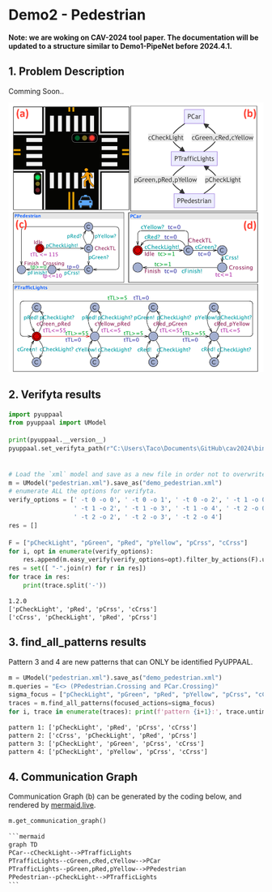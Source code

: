 # Demo2 - Pedestrian

**Note: we are woking on CAV-2024 tool paper. The documentation will be updated to a structure similar to Demo1-PipeNet before 2024.4.1.**

## 1. Problem Description

Comming Soon..

<img src=https://raw.githubusercontent.com/Jack0Chan/pyuppaal/main/src/test_demos/pedestrian.png width=600 />

## 2. Verifyta results


```python
import pyuppaal
from pyuppaal import UModel

print(pyuppaal.__version__)
pyuppaal.set_verifyta_path(r"C:\Users\Taco\Documents\GitHub\cav2024\bin\uppaal64-4.1.26\bin-Windows\verifyta.exe")


# Load the `xml` model and save as a new file in order not to overwrite current file
m = UModel("pedestrian.xml").save_as("demo_pedestrian.xml")
# enumerate ALL the options for verifyta.
verify_options = [' -t 0 -o 0', ' -t 0 -o 1', ' -t 0 -o 2', ' -t 1 -o 0', ' -t 1 -o 1',
                  ' -t 1 -o 2', ' -t 1 -o 3', ' -t 1 -o 4', ' -t 2 -o 0', ' -t 2 -o 1',
                  ' -t 2 -o 2', ' -t 2 -o 3', ' -t 2 -o 4'] 
res = []

F = ["pCheckLight", "pGreen", "pRed", "pYellow", "pCrss", "cCrss"]
for i, opt in enumerate(verify_options):
    res.append(m.easy_verify(verify_options=opt).filter_by_actions(F).untime_pattern)
res = set([ "-".join(r) for r in res])
for trace in res:
    print(trace.split('-'))
```

    1.2.0
    ['pCheckLight', 'pRed', 'pCrss', 'cCrss']
    ['cCrss', 'pCheckLight', 'pRed', 'pCrss']
    

## 3. find_all_patterns results

Pattern 3 and 4 are new patterns that can ONLY be identified PyUPPAAL.


```python
m = UModel("pedestrian.xml").save_as("demo_pedestrian.xml")
m.queries = "E<> (PPedestrian.Crossing and PCar.Crossing)"
sigma_focus = ["pCheckLight", "pGreen", "pRed", "pYellow", "pCrss", "cCrss"]
traces = m.find_all_patterns(focused_actions=sigma_focus)
for i, trace in enumerate(traces): print(f'pattern {i+1}:', trace.untime_pattern)
```

    pattern 1: ['pCheckLight', 'pRed', 'pCrss', 'cCrss']
    pattern 2: ['cCrss', 'pCheckLight', 'pRed', 'pCrss']
    pattern 3: ['pCheckLight', 'pGreen', 'pCrss', 'cCrss']
    pattern 4: ['pCheckLight', 'pYellow', 'pCrss', 'cCrss']
    

## 4. Communication Graph

Communication Graph (b) can be generated by the coding below, and rendered by [mermaid.live](https://mermaid.live/edit#pako:eNp9kMsKwjAQRX9FZt3-QBduLLhRKOpGyWZIpm2wTcI0RaT0350-oAhiVpnLOWFyB9DeEGRQMYZ6d8uV28kpDshpqg816efJVnVM031xYyxLq-e5W7mvTIwjE7lEX8gk-k5N41-TKa_95sPCh4kPG1-QoS6yRbdqWyDOn60ggZa4RWvkS8MkK4g1taQgk6tBfipQbhQO--ivb6chi9xTAn0wGCm3KE20kJXYdJIGdA_vt5mMjZ7PS2dzdeMHujFttQ).


```python
m.get_communication_graph()
```




    ```mermaid
    graph TD
    PCar--cCheckLight-->PTrafficLights
    PTrafficLights--cGreen,cRed,cYellow-->PCar
    PTrafficLights--pGreen,pRed,pYellow-->PPedestrian
    PPedestrian--pCheckLight-->PTrafficLights
    ```


